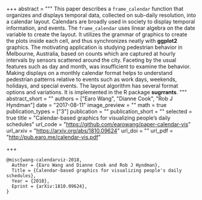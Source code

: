 +++
abstract = """
This paper describes a `frame_calendar` function that organizes and displays temporal data, collected on sub-daily resolution, into a calendar layout. Calendars are broadly used in society to display temporal information, and events. The `frame_calendar` uses linear algebra on the date variable to create the layout. It utilizes the grammar of graphics to create the plots inside each cell, and thus synchronizes neatly with **ggplot2** graphics. The motivating application is studying pedestrian behavior in Melbourne, Australia, based on counts which are captured at hourly intervals by sensors scattered around the city. Faceting by the usual features such as day and month, was insufficient to examine the behavior. Making displays on a monthly calendar format helps to understand pedestrian patterns relative to events such as work days, weekends, holidays, and special events. The layout algorithm has several format options and variations. It is implemented in the R package **sugrrants**.
"""
abstract_short = ""
authors = ["Earo Wang", "Dianne Cook", "Rob J Hyndman"]
date = "2017-08-11"
image_preview = ""
math = true
publication_types = ["3"]
publication = ""
publication_short = ""
selected = true
title = "Calendar-based graphics for visualizing people’s daily schedules"
url_code = "https://github.com/earowang/paper-calendar-vis"
url_arxiv = "https://arxiv.org/abs/1810.09624"
url_doi = ""
url_pdf = "http://pub.earo.me/calendar-vis.pdf"

+++

```{txt}
@misc{wang-calendarviz-2018,
  Author = {Earo Wang and Dianne Cook and Rob J Hyndman},
  Title = {Calendar-based graphics for visualizing people's daily schedules},
  Year = {2018},
  Eprint = {arXiv:1810.09624},
}
```
